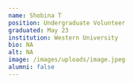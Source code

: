 ```yaml
---
name: Shobina T
position: Undergraduate Volunteer
graduated: May 23
institution: Western University
bio: NA
alt: NA
image: /images/uploads/image.jpeg
alumni: false
---
```


